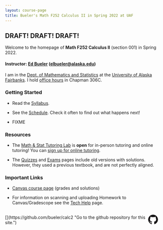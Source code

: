 ```yaml
---
layout: course-page
title: Bueler's Math F252 Calculus II in Spring 2022 at UAF
---
```


## **DRAFT! DRAFT! DRAFT!**

Welcome to the homepage of **Math F252 Calculus II** (section 001) in Spring 2022.

#### Instructor:  [Ed Bueler](http://bueler.github.io/) ([elbueler@alaska.edu](mailto:elbueler@alaska.edu))

I am in the [Dept. of Mathematics and Statistics](http://www.uaf.edu/dms/) at the [University of Alaska Fairbanks](http://www.uaf.edu/).  I hold [office hours](http://bueler.github.io/OffHrs.htm) in Chapman 306C.

### Getting Started

* Read the [Syllabus](syllabus.pdf).

* See the [Schedule](schedule.pdf).  Check it often to find out what happens next!

* FIXME

### Resources

* The [Math & Stat Tutoring Lab](https://www.uaf.edu/dms/mathlab/index.php) is **open** for in-person tutoring and online tutoring!  You can [sign up for online tutoring](https://fairbanks.go-redrock.com/).

* The [Quizzes](quizzes.html) and [Exams](exams.html) pages include old versions with solutions.  However, they used a previous textbook, and are not perfectly aligned.

### Important Links

* [Canvas course page]() (grades and solutions)

* For information on scanning and uploading Homework to Canvas/Gradescope see the [Tech Help](techHelp.html) page.

<br>
[<img src="GitHub-Mark-32px.png" align="right">](https://github.com/bueler/calc2 "Go to the github repository for this site.")
